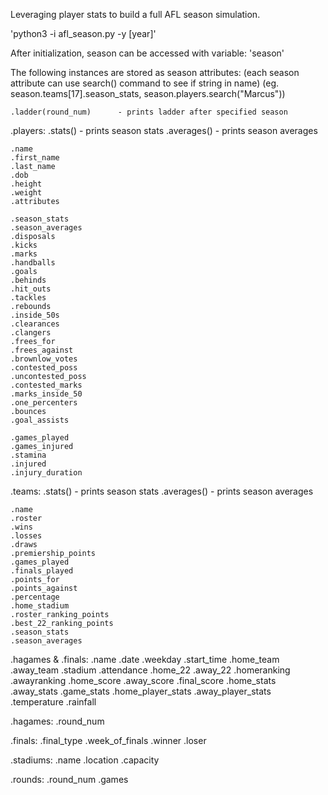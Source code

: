 Leveraging player stats to build a full AFL season simulation.

'python3 -i afl_season.py -y [year]'

After initialization, season can be accessed with variable: 'season'

The following instances are stored as season attributes:
(each season attribute can use search() command to see if string in name)
(eg. season.teams[17].season_stats, season.players.search("Marcus"))

	.ladder(round_num)		- prints ladder after specified season

 .players:
	.stats() 	- prints season stats
	.averages()		- prints season averages

	.name
	.first_name
	.last_name
	.dob
	.height
	.weight
	.attributes

	.season_stats
	.season_averages
	.disposals
	.kicks
	.marks
	.handballs
	.goals
	.behinds
	.hit_outs
	.tackles
	.rebounds
	.inside_50s
	.clearances
	.clangers
	.frees_for
	.frees_against
	.brownlow_votes
	.contested_poss
	.uncontested_poss
	.contested_marks
	.marks_inside_50
	.one_percenters
	.bounces
	.goal_assists

	.games_played
	.games_injured
	.stamina
	.injured
	.injury_duration

 .teams:
	.stats() 	- prints season stats
	.averages()		- prints season averages

	.name
	.roster
	.wins
	.losses
	.draws
	.premiership_points
	.games_played
	.finals_played
	.points_for
	.points_against
	.percentage
	.home_stadium
	.roster_ranking_points
	.best_22_ranking_points
	.season_stats
	.season_averages

 .hagames & .finals:
	.name
	.date
	.weekday
	.start_time
	.home_team
	.away_team
	.stadium
	.attendance
	.home_22
	.away_22
	.homeranking
	.awayranking
	.home_score
	.away_score
	.final_score
	.home_stats
	.away_stats
	.game_stats
	.home_player_stats
	.away_player_stats
	.temperature
	.rainfall

 .hagames:
	.round_num

 .finals:
	.final_type
	.week_of_finals
	.winner
	.loser

 .stadiums:
	.name
	.location
	.capacity

 .rounds:
	.round_num
	.games

